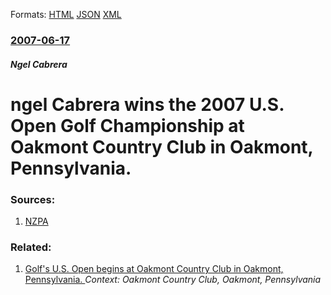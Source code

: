 
Formats: [HTML](/news/2007/06/17/angel-cabrera-wins-the-2007-u-s-open-golf-championship-at-oakmont-country-club-in-oakmont-pennsylvania.html)  [JSON](/news/2007/06/17/angel-cabrera-wins-the-2007-u-s-open-golf-championship-at-oakmont-country-club-in-oakmont-pennsylvania.json)  [XML](/news/2007/06/17/angel-cabrera-wins-the-2007-u-s-open-golf-championship-at-oakmont-country-club-in-oakmont-pennsylvania.xml)  

### [2007-06-17](/news/2007/06/17/index.md)

##### Ngel Cabrera
#  ngel Cabrera wins the 2007 U.S. Open Golf Championship at Oakmont Country Club in Oakmont, Pennsylvania. 




### Sources:

1. [NZPA](http://www.stuff.co.nz/4099402a1823.html)

### Related:

1. [ Golf's U.S. Open begins at Oakmont Country Club in Oakmont, Pennsylvania. ](/news/2007/06/14/golf-s-u-s-open-begins-at-oakmont-country-club-in-oakmont-pennsylvania.md) _Context: Oakmont Country Club, Oakmont, Pennsylvania_
